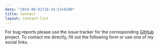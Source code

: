 ```yaml
---
date: "2019-08-01T16:34:53+0200"
title: Contact
layout: contact-list
---
```


For bug reports please use the issue tracker for the corresponding [GitHub](https://github.com/yktoo) project. To contact me directly, fill out the following form or use one of my social links.